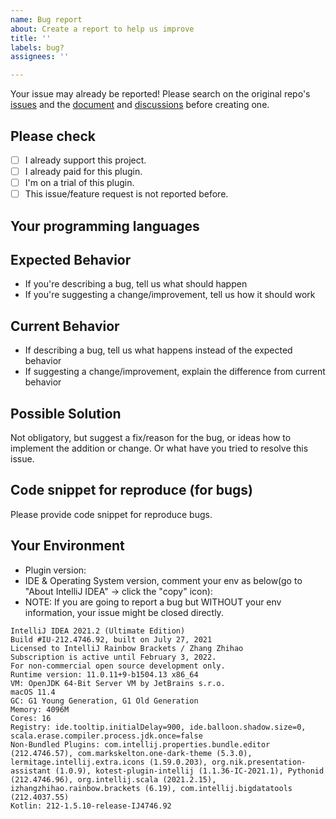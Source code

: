 ```yaml
---
name: Bug report
about: Create a report to help us improve
title: ''
labels: bug?
assignees: ''

---
```


Your issue may already be reported!
Please search on the original repo's [issues](https://github.com/izhangzhihao/intellij-rainbow-brackets/issues) and the [document](https://github.com/izhangzhihao/intellij-rainbow-brackets/blob/2020.3/README.md) and [discussions](https://github.com/izhangzhihao/intellij-rainbow-brackets/discussions) before creating one.

## Please check

- [ ] I already support this project.
- [ ] I already paid for this plugin.
- [ ] I'm on a trial of this plugin.
- [ ] This issue/feature request is not reported before.

## Your programming languages

## Expected Behavior
* If you're describing a bug, tell us what should happen
* If you're suggesting a change/improvement, tell us how it should work

## Current Behavior
* If describing a bug, tell us what happens instead of the expected behavior
* If suggesting a change/improvement, explain the difference from current behavior

## Possible Solution
Not obligatory, but suggest a fix/reason for the bug, or ideas how to implement the addition or change.
Or what have you tried to resolve this issue.

## Code snippet for reproduce (for bugs)
Please provide code snippet for reproduce bugs.

## Your Environment

* Plugin version:
* IDE & Operating System version, comment your env as below(go to "About IntelliJ IDEA" -> click the "copy" icon):
* NOTE: If you are going to report a bug but WITHOUT your env information, your issue might be closed directly.

```
IntelliJ IDEA 2021.2 (Ultimate Edition)
Build #IU-212.4746.92, built on July 27, 2021
Licensed to IntelliJ Rainbow Brackets / Zhang Zhihao
Subscription is active until February 3, 2022.
For non-commercial open source development only.
Runtime version: 11.0.11+9-b1504.13 x86_64
VM: OpenJDK 64-Bit Server VM by JetBrains s.r.o.
macOS 11.4
GC: G1 Young Generation, G1 Old Generation
Memory: 4096M
Cores: 16
Registry: ide.tooltip.initialDelay=900, ide.balloon.shadow.size=0, scala.erase.compiler.process.jdk.once=false
Non-Bundled Plugins: com.intellij.properties.bundle.editor (212.4746.57), com.markskelton.one-dark-theme (5.3.0), lermitage.intellij.extra.icons (1.59.0.203), org.nik.presentation-assistant (1.0.9), kotest-plugin-intellij (1.1.36-IC-2021.1), Pythonid (212.4746.96), org.intellij.scala (2021.2.15), izhangzhihao.rainbow.brackets (6.19), com.intellij.bigdatatools (212.4037.55)
Kotlin: 212-1.5.10-release-IJ4746.92
```
